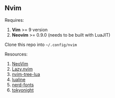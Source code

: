 ## Nvim

Requires:
1. **Vim** >= 9 version
1. **Neovim** >= 0.9.0 (needs to be built with LuaJIT)

Clone this repo into `~/.config/nvim`

Resources:
1. [NeoVim](https://github.com/neovim/neovim)
1. [Lazy.nvim](https://lazy.folke.io/installation)
1. [nvim-tree-lua](https://github.com/nvim-tree/nvim-tree.lua)
1. [lualine](https://github.com/nvim-lualine/lualine.nvim)
1. [nerd-fonts](https://www.nerdfonts.com/)
1. [tokyonight](https://github.com/folke/tokyonight.nvim)
